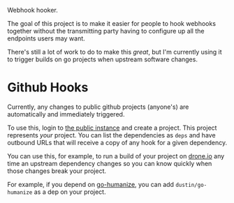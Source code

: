 Webhook hooker.

The goal of this project is to make it easier for people to hook
webhooks together without the transmitting party having to configure
up all the endpoints users may want.

There's still a lot of work to do to make this *great*, but I'm
currently using it to trigger builds on go projects when upstream
software changes.

# Github Hooks

Currently, any changes to public github projects (anyone's) are
automatically and immediately triggered.

To use this, login to [the public instance][instance] and create a
project.  This project represents *your* project.  You can list the
dependencies as `deps` and have outbound URLs that will receive a copy
of any hook for a given dependency.

You can use this, for example, to run a build of your project on
[drone.io](http://drone.io/) any time an upstream dependency changes
so you can know quickly when those changes break your project.

For example, if you depend on
[go-humanize](https://github.com/dustin/go-humanize), you can add
`dustin/go-humanize` as a dep on your project.

[instance]: http://coastal-volt-254.appspot.com/

